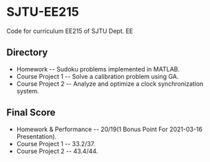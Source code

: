 # SJTU-EE215
Code for curriculum EE215 of SJTU Dept. EE  

## Directory  
* Homework -- Sudoku problems implemented in MATLAB.  
* Course Project 1 -- Solve a calibration problem using GA.  
* Course Project 2 -- Analyze and optimize a clock synchronization system.  

## Final Score
* Homework & Performance -- 20/19(1 Bonus Point For 2021-03-16 Presentation).  
* Course Project 1 -- 33.2/37.  
* Course Project 2 -- 43.4/44.  
